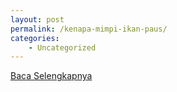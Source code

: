 ```yaml
---
layout: post
permalink: /kenapa-mimpi-ikan-paus/
categories:
    - Uncategorized
---
```


[Baca Selengkapnya](/03)